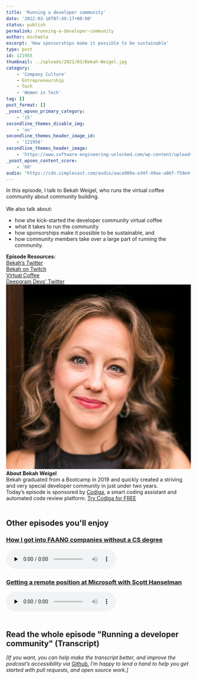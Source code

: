 ```yaml
---
title: 'Running a developer community'
date: '2022-03-16T07:49:17+00:00'
status: publish
permalink: /running-a-developer-community
author: michaela
excerpt: 'How sponsorships make it possible to be sustainable'
type: post
id: 121955
thumbnail: ../uploads/2022/03/Bekah-Weigel.jpg
category:
    - 'Company Culture'
    - Entrepreneurship
    - Tech
    - 'Women in Tech'
tag: []
post_format: []
_yoast_wpseo_primary_category:
    - '15'
secondline_themes_disable_img:
    - 'on'
secondline_themes_header_image_id:
    - '121956'
secondline_themes_header_image:
    - 'https://www.software-engineering-unlocked.com/wp-content/uploads/2022/03/SOFTWARE-ENGINEERING.jpg'
_yoast_wpseo_content_score:
    - '60'
audio: "https://cdn.simplecast.com/audio/aaca909a-e34f-49ae-a86f-f59e4fa807f0/episodes/5c8beb4d-87a6-4737-b696-2c66f131430c/audio/485e34a8-cbcc-42d7-9a50-5a4095b8061f/default_tc.mp3"
---
```


<div class="episode-about">
In this episode, I talk to Bekah Weigel, who runs the virtual coffee community about community building.
<br/> <br/>We also talk about:
<ul>
<li> how she kick-started the developer community virtual coffee</li>
<li> what it takes to run the community</li>
<li> how sponsorships make it possible to be sustainable, and</li>
<li> how community members take over a large part of running the community.</li>
</ul>
</div>
<div class=" episode-links">
<b>Episode Resources:</b><br/>
<a href="https://twitter.com/bekahHW">Bekah’s Twitter</a><br/>
<a href="https://www.twitch.tv/bekahhw/">Bekah on Twitch</a><br/>
<a href="https://virtualcoffee.io/">Virtual Coffee</a><br/>
<a href="https://twitter.com/DeepgramDevs">Deepgram Devs’ Twitter</a><br/>
</div>

<div class="row pt-2 align-items-center">
<div class="col-4 guest-picture">
<img src="../uploads/2022/03/Bekah-Weigel.jpg" alt="Picture of Bekah Weigel"/>
</div>
<div class="col-8 guest-about">
<b>About Bekah Weigel</b><br/>
Bekah graduated from a Bootcamp in 2019 and quickly created a striving and very special developer community in just under two years.
</div>
</div>

<div class="sponsorship">
Today’s episode is sponsored by <a href="https://www.codiga.io/?utm_source=podcast&utm_medium=social&utm_campaign=se_unlocked"><u>Codiga</u></a>, a smart coding assistant and automated code review platform. <a href="https://www.codiga.io/?utm_source=podcast&utm_medium=social&utm_campaign=se_unlocked"><u>Try Codiga for FREE</u></a>
</div> 
<br/>
<div>
  <h2>Other episodes you'll enjoy</h2>
    <div class="row-md-6">
      <div class="row g-0 border rounded overflow-hidden flex-md-row mb-4 shadow-sm h-md-250 position-relative">
          <div class="col p-4 d-flex flex-column position-static">
            <h3 class="mb-0"><a href="https://software-engineering-unlocked.com/faang-job-without-cs-degree/">How I got into FAANG companies without a CS degree</a></h3>
  <audio controls preload="none">
                <source src="https://cdn.simplecast.com/audio/aaca909a-e34f-49ae-a86f-f59e4fa807f0/episodes/2ec3af9e-9a17-4ccd-95df-0e9b1a03ecc6/audio/66ec2bf9-b1d0-4ae3-868e-9017bb8cc4ee/default_tc.mp3" />
              </audio>
          </div>
        </div>
      </div>
    <div class="row-md-6">
      <div class="row g-0 border rounded overflow-hidden flex-md-row mb-4 shadow-sm h-md-250 position-relative">
          <div class="col p-4 d-flex flex-column position-static">
            <h3 class="mb-0"><a href="https://software-engineering-unlocked.com/episode-2-scott-hanselman/">Getting a remote position at Microsoft with Scott Hanselman</a></h3>
  <audio controls preload="none">
                <source src="https://cdn.simplecast.com/audio/aaca90/aaca909a-e34f-49ae-a86f-f59e4fa807f0/b94c57a5-9afe-4853-be2f-b4d147fb62bf/scott_episode2_ready_tc.mp3" />
              </audio>
          </div>
        </div>
      </div>
</div>
<br/>

## Read the whole episode "Running a developer community" (Transcript)

_\[If you want, you can help make the transcript better, and improve the podcast’s accessibility via_ [Github](https://github.com/mgreiler/se-unlocked/tree/master/Transcripts)_[.](https://github.com/mgreiler/se-unlocked/tree/master/Transcripts) I’m happy to lend a hand to help you get started with pull requests, and open source work.\]_


